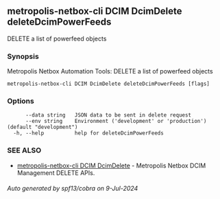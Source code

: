 ## metropolis-netbox-cli DCIM DcimDelete deleteDcimPowerFeeds

DELETE a list of powerfeed objects

### Synopsis


Metropolis Netbox Automation Tools:
  DELETE a list of powerfeed objects

```
metropolis-netbox-cli DCIM DcimDelete deleteDcimPowerFeeds [flags]
```

### Options

```
      --data string   JSON data to be sent in delete request
      --env string    Environment ('development' or 'production') (default "development")
  -h, --help          help for deleteDcimPowerFeeds
```

### SEE ALSO

* [metropolis-netbox-cli DCIM DcimDelete]()	 - Metropolis Netbox DCIM Management DELETE APIs.

###### Auto generated by spf13/cobra on 9-Jul-2024
